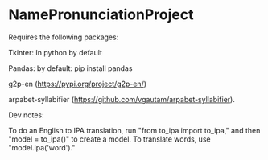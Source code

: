 # NamePronunciationProject
Requires the following packages:

Tkinter: In python by default

Pandas: by default: pip install pandas

g2p-en (https://pypi.org/project/g2p-en/) 

arpabet-syllabifier (https://github.com/vgautam/arpabet-syllabifier).


Dev notes:

To do an English to IPA translation, run "from to_ipa import to_ipa," and then "model = to_ipa()" to create a model. To translate words, use "model.ipa('word')."
